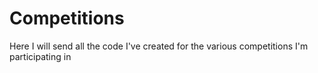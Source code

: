 # Competitions
Here I will send all the code I've created for the various competitions I'm participating in
